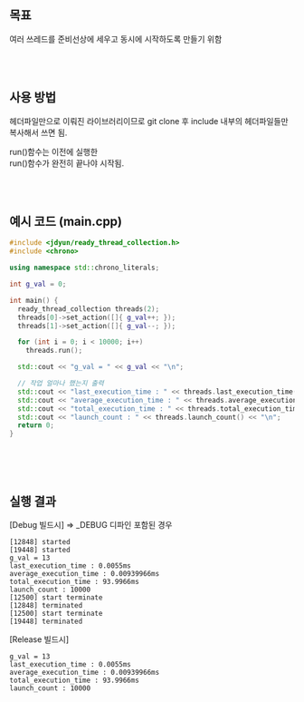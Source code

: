 ## <b> 목표 </b>
여러 쓰레드를 준비선상에 세우고 동시에 시작하도록 만들기 위함

<br>
<br>

## <b> 사용 방법 </b>
헤더파일만으로 이뤄진 라이브러리이므로 git clone 후 include 내부의 헤더파일들만 복사해서 쓰면 됨.

run()함수는 이전에 실행한  
run()함수가 완전히 끝나야 시작됨.

<br>
<br>

## <b> 예시 코드 (main.cpp) </b>
```cpp
#include <jdyun/ready_thread_collection.h>
#include <chrono>

using namespace std::chrono_literals;

int g_val = 0;

int main() {
  ready_thread_collection threads(2);
  threads[0]->set_action([]{ g_val++; });
  threads[1]->set_action([]{ g_val--; });

  for (int i = 0; i < 10000; i++)
    threads.run();

  std::cout << "g_val = " << g_val << "\n";

  // 작업 얼마나 했는지 출력
  std::cout << "last_execution_time : " << threads.last_execution_time(time_precision::miliseconds) << "ms\n";
  std::cout << "average_execution_time : " << threads.average_execution_time(time_precision::miliseconds) << "ms\n";
  std::cout << "total_execution_time : " << threads.total_execution_time(time_precision::miliseconds) << "ms\n";
  std::cout << "launch_count : " << threads.launch_count() << "\n";
  return 0;
}
```

<br>
<br>
<br>

## <b> 실행 결과</b>

[Debug 빌드시] => _DEBUG 디파인 포함된 경우
```
[12848] started
[19448] started
g_val = 13
last_execution_time : 0.0055ms
average_execution_time : 0.00939966ms
total_execution_time : 93.9966ms
launch_count : 10000
[12500] start terminate
[12848] terminated
[12500] start terminate
[19448] terminated
```

[Release 빌드시]
```
g_val = 13
last_execution_time : 0.0055ms
average_execution_time : 0.00939966ms
total_execution_time : 93.9966ms
launch_count : 10000
```